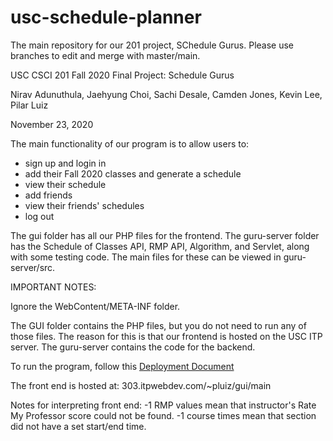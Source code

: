 # usc-schedule-planner
The main repository for our 201 project, SChedule Gurus. Please use branches to edit and merge with master/main.

USC CSCI 201 Fall 2020 Final Project: Schedule Gurus

Nirav Adunuthula, Jaehyung Choi, Sachi Desale, Camden Jones, Kevin Lee, Pilar Luiz

November 23, 2020

The main functionality of our program is to allow users to:

- sign up and login in
- add their Fall 2020 classes and generate a schedule
- view their schedule
- add friends
- view their friends' schedules
- log out

The gui folder has all our PHP files for the frontend.
The guru-server folder has the Schedule of Classes API, RMP API, Algorithm, and Servlet, along with some testing code. 
The main files for these can be viewed in guru-server/src.

IMPORTANT NOTES:

Ignore the WebContent/META-INF folder. 

The GUI folder contains the PHP files, but you do not need to run any of those files. 
The reason for this is that our frontend is hosted on the USC ITP server. 
The guru-server contains the code for the backend.

To run the program, follow this [Deployment Document](https://docs.google.com/document/d/15cLzYvqX1b6iO6VtGKKN-vLj2gbJfWBv9RrHi4jWPQM/edit?usp=sharing)

The front end is hosted at: 303.itpwebdev.com/~pluiz/gui/main

Notes for interpreting front end:
-1 RMP values mean that instructor's Rate My Professor score could not be found.
-1 course times mean that section did not have a set start/end time.
